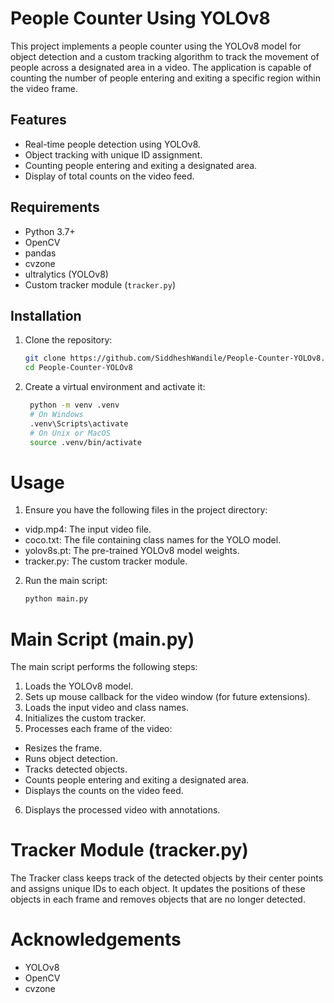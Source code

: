 # People Counter Using YOLOv8

This project implements a people counter using the YOLOv8 model for object detection and a custom tracking algorithm to track the movement of people across a designated area in a video. The application is capable of counting the number of people entering and exiting a specific region within the video frame.

## Features

- Real-time people detection using YOLOv8.
- Object tracking with unique ID assignment.
- Counting people entering and exiting a designated area.
- Display of total counts on the video feed.

## Requirements

- Python 3.7+
- OpenCV
- pandas
- cvzone
- ultralytics (YOLOv8)
- Custom tracker module (`tracker.py`)

## Installation

1. Clone the repository:
   ```bash
   git clone https://github.com/SiddheshWandile/People-Counter-YOLOv8.git
   cd People-Counter-YOLOv8
2. Create a virtual environment and activate it:
   ```bash
    python -m venv .venv
    # On Windows
    .venv\Scripts\activate
    # On Unix or MacOS
    source .venv/bin/activate

# Usage
1. Ensure you have the following files in the project directory:
- vidp.mp4: The input video file.
- coco.txt: The file containing class names for the YOLO model.
- yolov8s.pt: The pre-trained YOLOv8 model weights.
- tracker.py: The custom tracker module.

2. Run the main script:
    ```bash
    python main.py
 
# Main Script (main.py)
The main script performs the following steps:

1. Loads the YOLOv8 model.
2. Sets up mouse callback for the video window (for future extensions).
3. Loads the input video and class names.
4. Initializes the custom tracker.
5. Processes each frame of the video:
- Resizes the frame.
- Runs object detection.
- Tracks detected objects.
- Counts people entering and exiting a designated area.
- Displays the counts on the video feed.
6. Displays the processed video with annotations.

# Tracker Module (tracker.py)
The Tracker class keeps track of the detected objects by their center points and assigns unique IDs to each object. It updates the positions of these objects in each frame and removes objects that are no longer detected.

# Acknowledgements
- YOLOv8
- OpenCV
- cvzone
